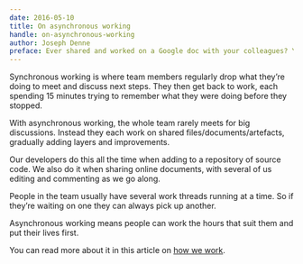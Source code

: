 ```yaml
---
date: 2016-05-10
title: On asynchronous working
handle: on-asynchronous-working
author: Joseph Denne
preface: Ever shared and worked on a Google doc with your colleagues? You may have been working asynchronously.
---
```


Synchronous working is where team members regularly drop what they’re doing to meet and discuss next steps. They then get back to work, each spending 15 minutes trying to remember what they were doing before they stopped.

With asynchronous working, the whole team rarely meets for big discussions. Instead they each work on shared files/documents/artefacts, gradually adding layers and improvements.

Our developers do this all the time when adding to a repository of source code. We also do it when sharing online documents, with several of us editing and commenting as we go along.

People in the team usually have several work threads running at a time. So if they’re waiting on one they can always pick up another.

Asynchronous working means people can work the hours that suit them and put their lives first.

You can read more about it in this article on [how we work](/insight/how-we-work).
